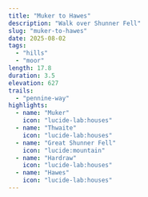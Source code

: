 ```yaml
---
title: "Muker to Hawes"
description: "Walk over Shunner Fell"
slug: "muker-to-hawes"
date: 2025-08-02
tags:
  - "hills"
  - "moor"
length: 17.8
duration: 3.5
elevation: 627
trails:
  - "pennine-way"
highlights:
  - name: "Muker"
    icon: "lucide-lab:houses"
  - name: "Thwaite"
    icon: "lucide-lab:houses"
  - name: "Great Shunner Fell"
    icon: "lucide:mountain"
  - name: "Hardraw"
    icon: "lucide-lab:houses"
  - name: "Hawes"
    icon: "lucide-lab:houses"
---
```

